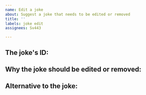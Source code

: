 ```yaml
---
name: Edit a joke
about: Suggest a joke that needs to be edited or removed
title: ''
labels: joke edit
assignees: Sv443

---
```


## The joke's ID:
<!-- Each joke comes with a unique ID. Put this ID right here: -->

## Why the joke should be edited or removed:
<!-- Describe why and how you think this joke should be edited or removed. -->
<!-- Please note that we won't be removing jokes based on subjective opinions. -->

## Alternative to the joke:
<!-- If you know a good alternative to the joke you want to report, put it here and I will consider replacing the reported joke with this one: -->
